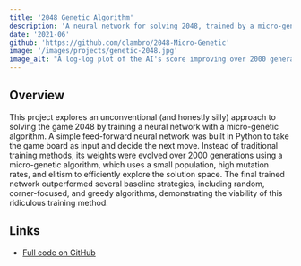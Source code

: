 ```yaml
---
title: '2048 Genetic Algorithm'
description: 'A neural network for solving 2048, trained by a micro-genetic algorithm.'
date: '2021-06'
github: 'https://github.com/clambro/2048-Micro-Genetic'
image: '/images/projects/genetic-2048.jpg'
image_alt: "A log-log plot of the AI's score improving over 2000 generations."
---
```


## Overview

This project explores an unconventional (and honestly silly) approach to solving the game 2048 by training a neural network with a micro-genetic algorithm. A simple feed-forward neural network was built in Python to take the game board as input and decide the next move. Instead of traditional training methods, its weights were evolved over 2000 generations using a micro-genetic algorithm, which uses a small population, high mutation rates, and elitism to efficiently explore the solution space. The final trained network outperformed several baseline strategies, including random, corner-focused, and greedy algorithms, demonstrating the viability of this ridiculous training method.

## Links

- [Full code on GitHub](https://github.com/clambro/2048-Micro-Genetic)
